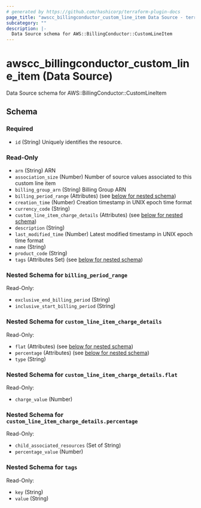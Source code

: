 ```yaml
---
# generated by https://github.com/hashicorp/terraform-plugin-docs
page_title: "awscc_billingconductor_custom_line_item Data Source - terraform-provider-awscc"
subcategory: ""
description: |-
  Data Source schema for AWS::BillingConductor::CustomLineItem
---
```


# awscc_billingconductor_custom_line_item (Data Source)

Data Source schema for AWS::BillingConductor::CustomLineItem



<!-- schema generated by tfplugindocs -->
## Schema

### Required

- `id` (String) Uniquely identifies the resource.

### Read-Only

- `arn` (String) ARN
- `association_size` (Number) Number of source values associated to this custom line item
- `billing_group_arn` (String) Billing Group ARN
- `billing_period_range` (Attributes) (see [below for nested schema](#nestedatt--billing_period_range))
- `creation_time` (Number) Creation timestamp in UNIX epoch time format
- `currency_code` (String)
- `custom_line_item_charge_details` (Attributes) (see [below for nested schema](#nestedatt--custom_line_item_charge_details))
- `description` (String)
- `last_modified_time` (Number) Latest modified timestamp in UNIX epoch time format
- `name` (String)
- `product_code` (String)
- `tags` (Attributes Set) (see [below for nested schema](#nestedatt--tags))

<a id="nestedatt--billing_period_range"></a>
### Nested Schema for `billing_period_range`

Read-Only:

- `exclusive_end_billing_period` (String)
- `inclusive_start_billing_period` (String)


<a id="nestedatt--custom_line_item_charge_details"></a>
### Nested Schema for `custom_line_item_charge_details`

Read-Only:

- `flat` (Attributes) (see [below for nested schema](#nestedatt--custom_line_item_charge_details--flat))
- `percentage` (Attributes) (see [below for nested schema](#nestedatt--custom_line_item_charge_details--percentage))
- `type` (String)

<a id="nestedatt--custom_line_item_charge_details--flat"></a>
### Nested Schema for `custom_line_item_charge_details.flat`

Read-Only:

- `charge_value` (Number)


<a id="nestedatt--custom_line_item_charge_details--percentage"></a>
### Nested Schema for `custom_line_item_charge_details.percentage`

Read-Only:

- `child_associated_resources` (Set of String)
- `percentage_value` (Number)



<a id="nestedatt--tags"></a>
### Nested Schema for `tags`

Read-Only:

- `key` (String)
- `value` (String)
